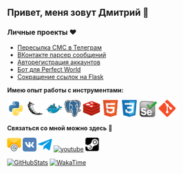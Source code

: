## Привет, меня зовут Дмитрий 👋

### Личные проекты :heart:

- [Пересылка СМС в Телеграм][send-sms-to-telegram]
- [ВКонтакте парсер сообщений][vk-message-parser]
- [Авторегистрация аккаунтов][pw-autoreg]
- [Бот для Perfect World][farm-xx-pw]
- [Сокращение ссылок на Flask][link-shortener]


**Имею опыт работы с инструментами:**

[<img src="https://raw.githubusercontent.com/Malkiz223/Malkiz223/master/assets/python.svg" alt="python" width="40"/>][python]
[<img src="https://raw.githubusercontent.com/Malkiz223/Malkiz223/master/assets/flask.svg" alt="flask" width="40"/>][flask]
[<img src="https://raw.githubusercontent.com/Malkiz223/Malkiz223/master/assets/docker.svg" alt="docker" width="40"/>][docker]
[<img src="https://raw.githubusercontent.com/Malkiz223/Malkiz223/master/assets/postgresql.svg" alt="postgresql" width="40"/>][postgres]
[<img src="https://raw.githubusercontent.com/Malkiz223/Malkiz223/master/assets/redis.svg" alt="redis" width="40"/>][redis]
[<img src="https://raw.githubusercontent.com/Malkiz223/Malkiz223/master/assets/html5.svg" alt="html5" width="40"/>][html]
[<img src="https://raw.githubusercontent.com/Malkiz223/Malkiz223/master/assets/css3.svg" alt="css3" width="40"/>][css]
[<img src="https://raw.githubusercontent.com/Malkiz223/Malkiz223/master/assets/selenium.svg" alt="selenium" width="40"/>][selenium]
[<img src="https://raw.githubusercontent.com/Malkiz223/Malkiz223/master/assets/git.svg" alt="git" width="40"/>][git]


**Связаться со мной можно здесь** :eyes:

[<img src="https://raw.githubusercontent.com/Malkiz223/Malkiz223/master/assets/email.svg" alt="email" width="32"/>][email]
[<img src="https://raw.githubusercontent.com/Malkiz223/Malkiz223/master/assets/vk.svg" alt="vk" width="32"/>][vk]
[<img src="https://raw.githubusercontent.com/Malkiz223/Malkiz223/master/assets/telegram.svg" alt="telegram" width="32"/>][telegram]
[<img src="https://raw.githubusercontent.com/rahuldkjain/github-profile-readme-generator/master/src/images/icons/Social/youtube.svg" alt="youtube" width="32"/>][youtube]
[<img src="https://raw.githubusercontent.com/Malkiz223/Malkiz223/master/assets/steam.svg" alt="steam" width="32"/>][steam]


[![GitHubStats](https://github-readme-stats.vercel.app/api?username=Malkiz223&hide=stars&count_private=true&show_icons=true&theme=blueberry&hide_border=true)](https://github.com/Malkiz223)
[![WakaTime](https://github-readme-stats.vercel.app/api/wakatime?username=Malkiz&show_icons=true&hide_border=true&theme=blueberry&layout=compact)](https://wakatime.com/@Malkiz)


[send-sms-to-telegram]: https://github.com/Malkiz223/send-sms-to-telegram
[vk-message-parser]: https://github.com/Malkiz223/vk-message-parser
[pw-autoreg]: https://github.com/Malkiz223/pw-autoreg
[farm-xx-pw]: https://github.com/Malkiz223/farm-xx-pw
[link-shortener]: https://github.com/Malkiz223/link_shortener

[python]: https://www.python.org
[flask]: https://flask.palletsprojects.com
[docker]: https://www.docker.com
[html]: https://www.w3.org/html
[css]: https://www.w3schools.com/css
[postgres]: https://www.postgresql.org
[redis]: https://redis.io
[selenium]: https://www.selenium.dev
[git]: https://git-scm.com

[vk]: https://vk.com/malkiz
[steam]: https://steamcommunity.com/id/malkiz
[telegram]: https://t.me/malkiz223
[email]: mailto:malkiz@yandex.ru
[youtube]: https://www.youtube.com/c/malkiz%20channel